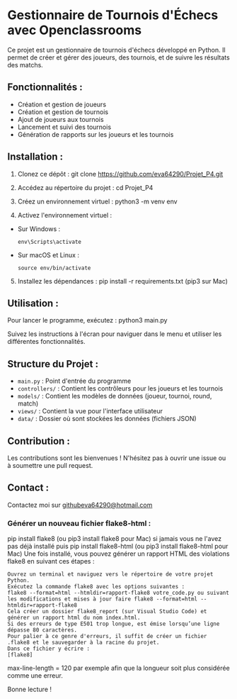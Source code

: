 # Gestionnaire de Tournois d'Échecs avec Openclassrooms 

Ce projet est un gestionnaire de tournois d'échecs développé en Python. Il permet de créer et gérer des joueurs, des tournois, et de suivre les résultats des matchs.

## Fonctionnalités :

- Création et gestion de joueurs
- Création et gestion de tournois
- Ajout de joueurs aux tournois
- Lancement et suivi des tournois
- Génération de rapports sur les joueurs et les tournois

## Installation :

1. Clonez ce dépôt :
git clone https://github.com/eva64290/Projet_P4.git

2. Accédez au répertoire du projet :
cd Projet_P4

3. Créez un environnement virtuel :
python3 -m venv env

4. Activez l'environnement virtuel :
- Sur Windows :
  ```
  env\Scripts\activate
  ```
- Sur macOS et Linux :
  ```
  source env/bin/activate
  ```

5. Installez les dépendances :
pip install -r requirements.txt (pip3 sur Mac)


## Utilisation :

Pour lancer le programme, exécutez :
python3 main.py


Suivez les instructions à l'écran pour naviguer dans le menu et utiliser les différentes fonctionnalités.

## Structure du Projet :

- `main.py` : Point d'entrée du programme
- `controllers/` : Contient les contrôleurs pour les joueurs et les tournois
- `models/` : Contient les modèles de données (joueur, tournoi, round, match)
- `views/` : Contient la vue pour l'interface utilisateur
- `data/` : Dossier où sont stockées les données (fichiers JSON)

## Contribution :

Les contributions sont les bienvenues ! N'hésitez pas à ouvrir une issue ou à soumettre une pull request.

## Contact :

Contactez moi sur githubeva64290@hotmail.com

### Générer un nouveau fichier flake8-html :

pip install flake8 (ou pip3 install flake8 pour Mac) si jamais vous ne l'avez pas déjà installé 
puis 
pip install flake8-html (ou pip3 install flake8-html pour Mac)
Une fois installé, vous pouvez générer un rapport HTML des violations flake8 en suivant ces étapes :

    Ouvrez un terminal et naviguez vers le répertoire de votre projet Python.
    Exécutez la commande flake8 avec les options suivantes :
    flake8 --format=html --htmldir=rapport-flake8 votre_code.py ou suivant les modifications et mises à jour faire flake8 --format=html --htmldir=rapport-flake8
    Cela créer un dossier flake8_report (sur Visual Studio Code) et générer un rapport html du nom index.html.
    Si des erreurs de type E501 trop longue, est émise lorsqu’une ligne dépasse 80 caractères.
    Pour palier à ce genre d'erreurs, il suffit de créer un fichier .flake8 et le sauvegarder à la racine du projet.
    Dans ce fichier y écrire : 
    [flake8]
max-line-length = 120 par exemple afin que la longueur soit plus considérée comme une erreur.

Bonne lecture !

